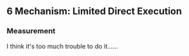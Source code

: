 ## 6 Mechanism:  Limited Direct Execution

### Measurement

I think it's too much trouble to do it……

